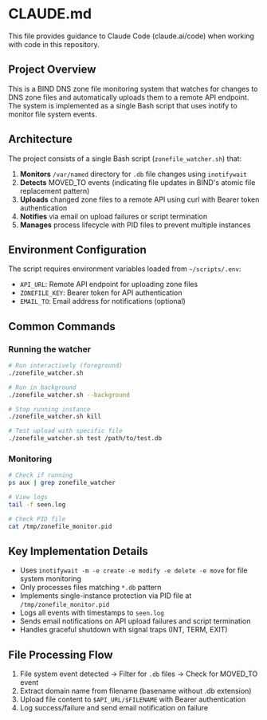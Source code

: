 # CLAUDE.md

This file provides guidance to Claude Code (claude.ai/code) when working with code in this repository.

## Project Overview

This is a BIND DNS zone file monitoring system that watches for changes to DNS zone files and automatically uploads them to a remote API endpoint. The system is implemented as a single Bash script that uses inotify to monitor file system events.

## Architecture

The project consists of a single Bash script (`zonefile_watcher.sh`) that:

1. **Monitors** `/var/named` directory for `.db` file changes using `inotifywait`
2. **Detects** MOVED_TO events (indicating file updates in BIND's atomic file replacement pattern)
3. **Uploads** changed zone files to a remote API using curl with Bearer token authentication
4. **Notifies** via email on upload failures or script termination
5. **Manages** process lifecycle with PID files to prevent multiple instances

## Environment Configuration

The script requires environment variables loaded from `~/scripts/.env`:
- `API_URL`: Remote API endpoint for uploading zone files
- `ZONEFILE_KEY`: Bearer token for API authentication  
- `EMAIL_TO`: Email address for notifications (optional)

## Common Commands

### Running the watcher
```bash
# Run interactively (foreground)
./zonefile_watcher.sh

# Run in background
./zonefile_watcher.sh --background

# Stop running instance
./zonefile_watcher.sh kill

# Test upload with specific file
./zonefile_watcher.sh test /path/to/test.db
```

### Monitoring
```bash
# Check if running
ps aux | grep zonefile_watcher

# View logs
tail -f seen.log

# Check PID file
cat /tmp/zonefile_monitor.pid
```

## Key Implementation Details

- Uses `inotifywait -m -e create -e modify -e delete -e move` for file system monitoring
- Only processes files matching `*.db` pattern
- Implements single-instance protection via PID file at `/tmp/zonefile_monitor.pid`
- Logs all events with timestamps to `seen.log`
- Sends email notifications on API upload failures and script termination
- Handles graceful shutdown with signal traps (INT, TERM, EXIT)

## File Processing Flow

1. File system event detected → Filter for `.db` files → Check for MOVED_TO event
2. Extract domain name from filename (basename without .db extension)  
3. Upload file content to `$API_URL/$FILENAME` with Bearer authentication
4. Log success/failure and send email notification on failure